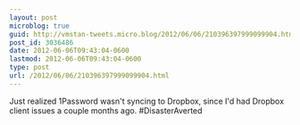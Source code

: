 ```yaml
---
layout: post
microblog: true
guid: http://vmstan-tweets.micro.blog/2012/06/06/210396397999099904.html
post_id: 3036486
date: 2012-06-06T09:43:04-0600
lastmod: 2012-06-06T09:43:04-0600
type: post
url: /2012/06/06/210396397999099904.html
---
```

Just realized 1Password wasn't syncing to Dropbox, since I'd had Dropbox client issues a couple months ago. #DisasterAverted
